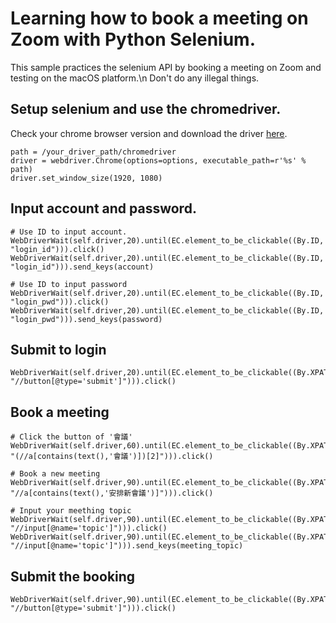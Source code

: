# Learning how to book a meeting on Zoom with Python Selenium.

This sample practices the selenium API by booking a meeting on Zoom and testing on the macOS platform.\n
Don't do any illegal things.

## Setup selenium and use the chromedriver. 
Check your chrome browser version and download the driver [here](https://chromedriver.chromium.org/downloads).
```
path = /your_driver_path/chromedriver
driver = webdriver.Chrome(options=options, executable_path=r'%s' % path)
driver.set_window_size(1920, 1080)
```

## Input account and password.
```
# Use ID to input account.
WebDriverWait(self.driver,20).until(EC.element_to_be_clickable((By.ID, "login_id"))).click()
WebDriverWait(self.driver,20).until(EC.element_to_be_clickable((By.ID, "login_id"))).send_keys(account)

# Use ID to input password
WebDriverWait(self.driver,20).until(EC.element_to_be_clickable((By.ID, "login_pwd"))).click()
WebDriverWait(self.driver,20).until(EC.element_to_be_clickable((By.ID, "login_pwd"))).send_keys(password)
```

## Submit to login
```
WebDriverWait(self.driver,20).until(EC.element_to_be_clickable((By.XPATH, "//button[@type='submit']"))).click()
```

## Book a meeting
```
# Click the button of '會議'
WebDriverWait(self.driver,60).until(EC.element_to_be_clickable((By.XPATH, "(//a[contains(text(),'會議')])[2]"))).click()

# Book a new meeting
WebDriverWait(self.driver,90).until(EC.element_to_be_clickable((By.XPATH, "//a[contains(text(),'安排新會議')]"))).click()

# Input your meething topic
WebDriverWait(self.driver,90).until(EC.element_to_be_clickable((By.XPATH, "//input[@name='topic']"))).click()
WebDriverWait(self.driver,90).until(EC.element_to_be_clickable((By.XPATH, "//input[@name='topic']"))).send_keys(meeting_topic)
```

## Submit the booking
```
WebDriverWait(self.driver,90).until(EC.element_to_be_clickable((By.XPATH, "//button[@type='submit']"))).click()
```


